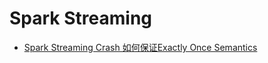 # Spark Streaming
- [Spark Streaming Crash 如何保证Exactly Once Semantics](http://www.jianshu.com/p/885505daab29?utm_campaign=hugo&utm_medium=reader_share&utm_content=note)
